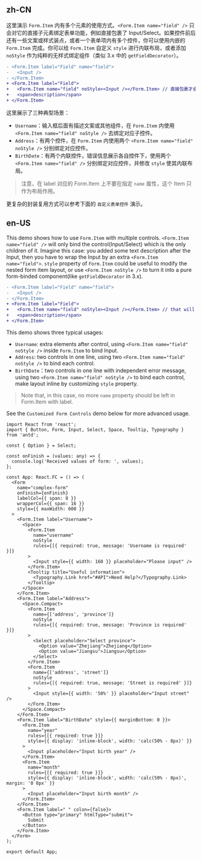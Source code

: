 ## zh-CN

这里演示 `Form.Item` 内有多个元素的使用方式。`<Form.Item name="field" />` 只会对它的直接子元素绑定表单功能，例如直接包裹了 Input/Select。如果控件前后还有一些文案或样式装点，或者一个表单项内有多个控件，你可以使用内嵌的 `Form.Item` 完成。你可以给 `Form.Item` 自定义 `style` 进行内联布局，或者添加 `noStyle` 作为纯粹的无样式绑定组件（类似 3.x 中的 `getFieldDecorator`）。

```diff
- <Form.Item label="Field" name="field">
-   <Input />
- </Form.Item>
+ <Form.Item label="Field">
+   <Form.Item name="field" noStyle><Input /></Form.Item> // 直接包裹才会绑定表单
+   <span>description</span>
+ </Form.Item>
```

这里展示了三种典型场景：

- `Username`：输入框后面有描述文案或其他组件，在 `Form.Item` 内使用 `<Form.Item name="field" noStyle />` 去绑定对应子控件。
- `Address`：有两个控件，在 `Form.Item` 内使用两个 `<Form.Item name="field" noStyle />` 分别绑定对应控件。
- `BirthDate`：有两个内联控件，错误信息展示各自控件下，使用两个 `<Form.Item name="field" />` 分别绑定对应控件，并修改 `style` 使其内联布局。

> 注意，在 label 对应的 Form.Item 上不要在指定 `name` 属性，这个 Item 只作为布局作用。

更复杂的封装复用方式可以参考下面的 `自定义表单控件` 演示。

## en-US

This demo shows how to use `Form.Item` with multiple controls. `<Form.Item name="field" />` will only bind the control(Input/Select) which is the only children of it. Imagine this case: you added some text description after the Input, then you have to wrap the Input by an extra `<Form.Item name="field">`. `style` property of `Form.Item` could be useful to modify the nested form item layout, or use `<Form.Item noStyle />` to turn it into a pure form-binded component(like `getFieldDecorator` in 3.x).

```diff
- <Form.Item label="Field" name="field">
-   <Input />
- </Form.Item>
+ <Form.Item label="Field">
+   <Form.Item name="field" noStyle><Input /></Form.Item> // that will bind input
+   <span>description</span>
+ </Form.Item>
```

This demo shows three typical usages:

- `Username`: extra elements after control, using `<Form.Item name="field" noStyle />` inside `Form.Item` to bind Input.
- `Address`: two controls in one line, using two `<Form.Item name="field" noStyle />` to bind each control.
- `BirthDate`：two controls in one line with independent error message, using two `<Form.Item name="field" noStyle />` to bind each control, make layout inline by customizing `style` property.

> Note that, in this case, no more `name` property should be left in Form.Item with label.

See the `Customized Form Controls` demo below for more advanced usage.
```tsx
import React from 'react';
import { Button, Form, Input, Select, Space, Tooltip, Typography } from 'antd';

const { Option } = Select;

const onFinish = (values: any) => {
  console.log('Received values of form: ', values);
};

const App: React.FC = () => (
  <Form
    name="complex-form"
    onFinish={onFinish}
    labelCol={{ span: 8 }}
    wrapperCol={{ span: 16 }}
    style={{ maxWidth: 600 }}
  >
    <Form.Item label="Username">
      <Space>
        <Form.Item
          name="username"
          noStyle
          rules={[{ required: true, message: 'Username is required' }]}
        >
          <Input style={{ width: 160 }} placeholder="Please input" />
        </Form.Item>
        <Tooltip title="Useful information">
          <Typography.Link href="#API">Need Help?</Typography.Link>
        </Tooltip>
      </Space>
    </Form.Item>
    <Form.Item label="Address">
      <Space.Compact>
        <Form.Item
          name={['address', 'province']}
          noStyle
          rules={[{ required: true, message: 'Province is required' }]}
        >
          <Select placeholder="Select province">
            <Option value="Zhejiang">Zhejiang</Option>
            <Option value="Jiangsu">Jiangsu</Option>
          </Select>
        </Form.Item>
        <Form.Item
          name={['address', 'street']}
          noStyle
          rules={[{ required: true, message: 'Street is required' }]}
        >
          <Input style={{ width: '50%' }} placeholder="Input street" />
        </Form.Item>
      </Space.Compact>
    </Form.Item>
    <Form.Item label="BirthDate" style={{ marginBottom: 0 }}>
      <Form.Item
        name="year"
        rules={[{ required: true }]}
        style={{ display: 'inline-block', width: 'calc(50% - 8px)' }}
      >
        <Input placeholder="Input birth year" />
      </Form.Item>
      <Form.Item
        name="month"
        rules={[{ required: true }]}
        style={{ display: 'inline-block', width: 'calc(50% - 8px)', margin: '0 8px' }}
      >
        <Input placeholder="Input birth month" />
      </Form.Item>
    </Form.Item>
    <Form.Item label=" " colon={false}>
      <Button type="primary" htmlType="submit">
        Submit
      </Button>
    </Form.Item>
  </Form>
);

export default App;
```

